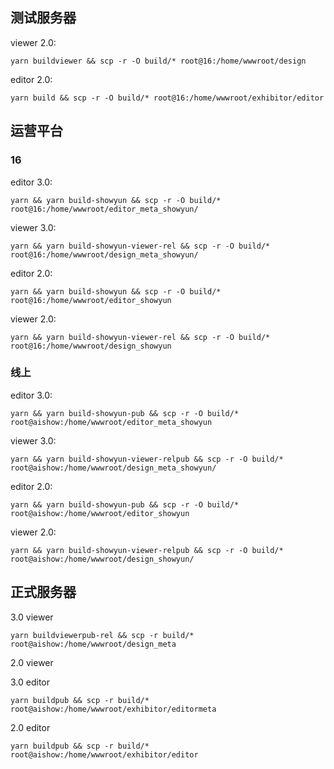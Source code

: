 ## 测试服务器

viewer 2.0:

```shell
yarn buildviewer && scp -r -O build/* root@16:/home/wwwroot/design
```

editor 2.0:

```shell
yarn build && scp -r -O build/* root@16:/home/wwwroot/exhibitor/editor
```

## 运营平台

### 16

editor 3.0:

```shell
yarn && yarn build-showyun && scp -r -O build/* root@16:/home/wwwroot/editor_meta_showyun/
```

viewer 3.0:

```shell
yarn && yarn build-showyun-viewer-rel && scp -r -O build/* root@16:/home/wwwroot/design_meta_showyun/
```

editor 2.0:

```shell
yarn && yarn build-showyun && scp -r -O build/* root@16:/home/wwwroot/editor_showyun
```

viewer 2.0:

```shell
yarn && yarn build-showyun-viewer-rel && scp -r -O build/* root@16:/home/wwwroot/design_showyun
```

### 线上

editor 3.0:

```shell
yarn && yarn build-showyun-pub && scp -r -O build/* root@aishow:/home/wwwroot/editor_meta_showyun
```

viewer 3.0: 

```shell
yarn && yarn build-showyun-viewer-relpub && scp -r -O build/* root@aishow:/home/wwwroot/design_meta_showyun/
```

editor 2.0:

```shell
yarn && yarn build-showyun-pub && scp -r -O build/* root@aishow:/home/wwwroot/editor_showyun
```

viewer 2.0:

```shell
yarn && yarn build-showyun-viewer-relpub && scp -r -O build/* root@aishow:/home/wwwroot/design_showyun/
```

## 正式服务器

3.0 viewer

```shell
yarn buildviewerpub-rel && scp -r build/* root@aishow:/home/wwwroot/design_meta
```

2.0 viewer


3.0 editor

```shell
yarn buildpub && scp -r build/* root@aishow:/home/wwwroot/exhibitor/editormeta
```

2.0 editor

```shell
yarn buildpub && scp -r build/* root@aishow:/home/wwwroot/exhibitor/editor
```